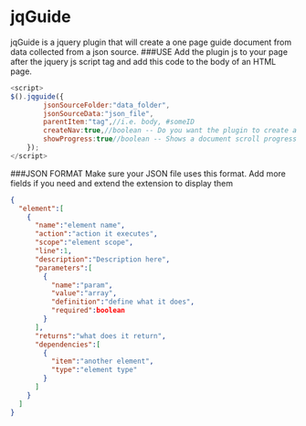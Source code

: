 # jqGuide
jqGuide is a jquery plugin that will  create a one page guide document from data collected from a json source.
###USE
Add the plugin js to your page after the jquery js script tag and add this code to the body of an HTML page.
```javascript
<script>
$().jqguide({
        jsonSourceFolder:"data_folder",
        jsonSourceData:"json_file",
        parentItem:"tag",//i.e. body, #someID
        createNav:true,//boolean -- Do you want the plugin to create a left nav of all the items
        showProgress:true//boolean -- Shows a document scroll progress bar. Useful if you have a lot of data
    });
</script>
```
###JSON FORMAT
Make sure your JSON file uses this format. Add more fields if you need and extend the extension to display them
```json
{
  "element":[
    {
      "name":"element name",
      "action":"action it executes",
      "scope":"element scope",
      "line":1,
      "description":"Description here",
      "parameters":[
        {
          "name":"param",
          "value":"array",
          "definition":"define what it does",
          "required":boolean
        }
      ],
      "returns":"what does it return",
      "dependencies":[
        {
          "item":"another element",
          "type":"element type"
        }
      ]
    }
  ]
}
```
